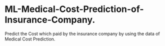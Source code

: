 # ML-Medical-Cost-Prediction-of-Insurance-Company.
Predict  the Cost which paid by the insurance company by using the data of Medical Cost Prediction.
